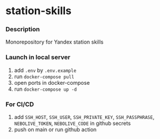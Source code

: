# station-skills

### Description
Monorepository for Yandex station skills

### Launch in local server

1. add `.env` by `.env.example`
2. run `docker-compose pull`
3. open ports in docker-compose
4. run `docker-compose up -d`

### For CI/CD

1. add `SSH_HOST`, `SSH_USER`, `SSH_PRIVATE_KEY`, `SSH_PASSPHRASE`, `NEBOLIVE_TOKEN`, `NEBOLIVE_CODE` in github secrets
2. push on main or run github action